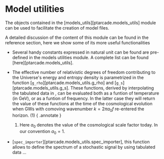 # Model utilities

The objects contained in the [models_utils][ptarcade.models_utils]
module can be used to facilitate the creation of model files. 

A detailed discussion of the content of this module can be found in the 
reference section, here we show some of its more useful functionalities

* Several handy constants expressed in natural unit can be found are 
pre-defined in the models utilities module. A complete list can be found 
[here][ptarcade.models_utils].

* The effective number of relativistic degrees of freedom contributing to 
the Universe's energy and entropy density is parametrized in the function 
[`g_rho`][ptarcade.models_utils.g_rho] and 
[`g_s`][ptarcade.models_utils.g_s]. These functions, derived by 
interpolating the tabulated data in , can be evaluated both as a funtion of 
temperature (in GeV), or as a funtion of frequency. In the latter case they 
will return the value of these functions at the time of the cosmological 
evolution when GWs with comoving wavenumber $k=2\pi a_0 f$ re-entered the 
horizon. (1)
{ .annotate }

    1.  Here $a_0$ denotes the value of the cosmological scale factor today. 
In our convention $a_0=1$.

* [`spec_importer`][ptarcade.models_utils.spec_importer], this function allows 
to define the spectrum of a stochastic signal by using tabulated data ...
